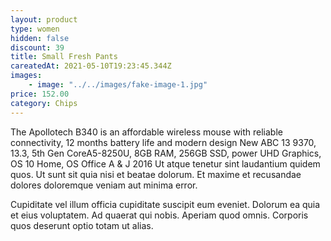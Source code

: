 ```yaml
---
layout: product
type: women
hidden: false
discount: 39
title: Small Fresh Pants
careatedAt: 2021-05-10T19:23:45.344Z
images:
    - image: "../../images/fake-image-1.jpg"
price: 152.00
category: Chips
---
```

The Apollotech B340 is an affordable wireless mouse with reliable connectivity, 12 months battery life and modern design
New ABC 13 9370, 13.3, 5th Gen CoreA5-8250U, 8GB RAM, 256GB SSD, power UHD Graphics, OS 10 Home, OS Office A & J 2016
Ut atque tenetur sint laudantium quidem quos. Ut sunt sit quia nisi et beatae dolorum. Et maxime et recusandae dolores doloremque veniam aut minima error.
 Cupiditate vel illum officia cupiditate suscipit eum eveniet. Dolorum ea quia et eius voluptatem. Ad quaerat qui nobis. Aperiam quod omnis. Corporis quos deserunt optio totam ut alias.

